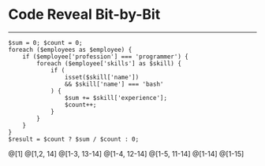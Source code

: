 # Code Reveal Bit-by-Bit

---

```
$sum = 0; $count = 0;
foreach ($employees as $employee) {
    if ($employee['profession'] === 'programmer') {
        foreach ($employee['skills'] as $skill) {
            if (
                isset($skill['name'])
                && $skill['name'] === 'bash'
            ) {
                $sum += $skill['experience'];
                $count++;
            }
        }
    }
}
$result = $count ? $sum / $count : 0;
```

@[1]
@[1,2, 14]
@[1-3, 13-14]
@[1-4, 12-14]
@[1-5, 11-14]
@[1-14]
@[1-15]
